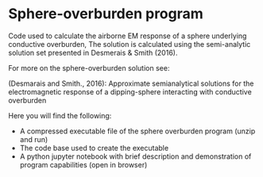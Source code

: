 # Sphere-overburden program

Code used to calculate the airborne EM response of a sphere underlying conductive overburden, The solution is calculated using the semi-analytic solution set presented in Desmerais & Smith (2016).

For more on the sphere-overburden solution see:

(Desmarais and Smith., 2016): Approximate semianalytical solutions for the electromagnetic response of a dipping-sphere interacting with conductive overburden

Here you will find the following: 
  - A compressed executable file of the sphere overburden program (unzip and run) 
  - The code base used to create the executable 
  - A python jupyter notebook with brief description and demonstration of program capabilities (open in browser) 
